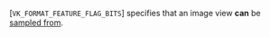 [`VK_FORMAT_FEATURE_FLAG_BITS`] specifies that an image view
 **can**  be [sampled from](https://www.khronos.org/registry/vulkan/specs/1.3-extensions/html/vkspec.html#descriptorsets-sampledimage).